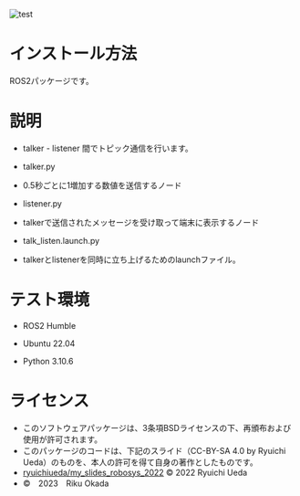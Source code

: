 ![test](https://github.com/RikuOkada/sisutemugaku/actions/workflows/test.yml/badge.svg)

# インストール方法

ROS2パッケージです。

# 説明

* talker - listener 間でトピック通信を行います。

* talker.py

- 0.5秒ごとに1増加する数値を送信するノード

* listener.py

- talkerで送信されたメッセージを受け取って端末に表示するノード

* talk_listen.launch.py

- talkerとlistenerを同時に立ち上げるためのlaunchファイル。

# テスト環境
* ROS2 Humble

* Ubuntu 22.04

* Python 3.10.6


# ライセンス
* このソフトウェアパッケージは、3条項BSDライセンスの下、再頒布および使用が許可されます。
* このパッケージのコードは、下記のスライド（CC-BY-SA 4.0 by Ryuichi Ueda）のものを、本人の許可を得て自身の著作としたものです。
* [ryuichiueda/my_slides_robosys_2022](https://github.com/ryuichiueda/my_slides/tree/master/robosys_2022) ©  2022 Ryuichi Ueda
* ©　2023　Riku Okada
